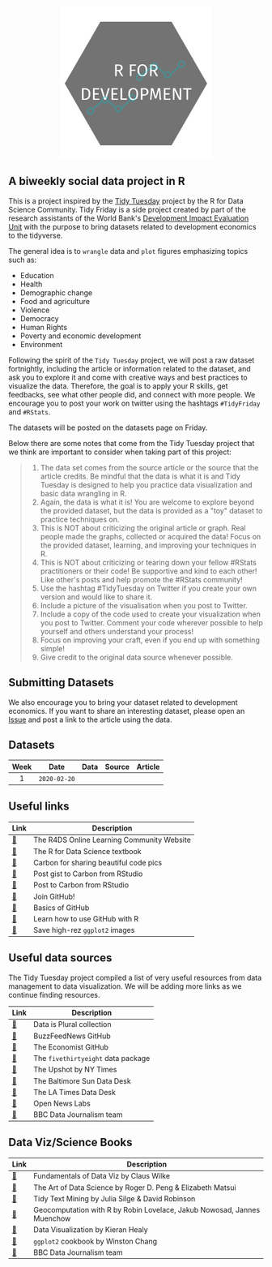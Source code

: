 <p align="center"> 
<img width="300" height="300" src="static/r4devlogo.png">
</p>

## A biweekly social data project in R

This is a project inspired by the [Tidy Tuesday](https://github.com/rfordatascience/tidytuesday) project by the R for Data Science Community. Tidy Friday is a side project created by part of the research assistants of the World Bank's [Development Impact Evaluation Unit](https://www.worldbank.org/en/research/dime) with the purpose to bring datasets related to development economics to the tidyverse.

The general idea is to `wrangle` data and `plot` figures emphasizing topics such as:

* Education
* Health
* Demographic change
* Food and agriculture
* Violence
* Democracy
* Human Rights
* Poverty and economic development
* Environment

Following the spirit of the `Tidy Tuesday` project, we will post a raw dataset fortnightly, including the article or information related to the dataset, and ask you to explore it and come with creative ways and best practices to visualize the data. Therefore, the goal is to apply your R skills, get feedbacks, see what other people did, and connect with more people. We encourage you to post your work on twitter using the hashtags `#TidyFriday` and `#RStats`.

The datasets will be posted on the datasets page on Friday.

Below there are some notes that come from the Tidy Tuesday project that we think are important to consider when taking part of this project:
 
> 1. The data set comes from the source article or the source that the article credits. Be mindful that the data is what it is and Tidy Tuesday is designed to help you practice data visualization and basic data wrangling in R.
> 2. Again, the data is what it is! You are welcome to explore beyond the provided dataset, but the data is provided as a "toy" dataset to practice techniques on.
> 3. This is NOT about criticizing the original article or graph. Real people made the graphs, collected or acquired the data! Focus on the provided dataset, learning, and improving your techniques in R.
> 4. This is NOT about criticizing or tearing down your fellow #RStats practitioners or their code! Be supportive and kind to each other! Like other's posts and help promote the #RStats community!
> 5. Use the hashtag #TidyTuesday on Twitter if you create your own version and would like to share it.
> 6. Include a picture of the visualisation when you post to Twitter.
> 7. Include a copy of the code used to create your visualization when you post to Twitter. Comment your code wherever possible to help yourself and others understand your process!
> 8. Focus on improving your craft, even if you end up with something simple!
> 9.  Give credit to the original data source whenever possible.

## Submitting Datasets

We also encourage you to bring your dataset related to development economics. If you want to share an interesting dataset, please open an [Issue](https://github.com/rfordevelopment/tidyfriday/issues) and post a link to the article using the data.

## Datasets

| Week | Date | Data | Source | Article
| :---: | :---: | :--- | :--- | :---|
| 1 | `2020-02-20` | | | |

## Useful links

| Link | Description |
| --- | --- |
| [:link:](https://www.rfordatasci.com) | The R4DS Online Learning Community Website|
| [:link:](http://r4ds.had.co.nz/) | The R for Data Science textbook |
| [:link:](https://carbon.now.sh/) | Carbon for sharing beautiful code pics |
| [:link:](https://github.com/MilesMcBain/gistfo) | Post gist to Carbon from RStudio |
| [:link:](https://github.com/yonicd/carbonate) | Post to Carbon from RStudio |
| [:link:](https://github.com/join) | Join GitHub! |
| [:link:](https://guides.github.com/activities/hello-world/) | Basics of GitHub |
| [:link:](https://happygitwithr.com/) | Learn how to use GitHub with R |
| [:link:](http://ggplot2.tidyverse.org/reference/ggsave.html) | Save high-rez `ggplot2` images |

## Useful data sources

The Tidy Tuesday project compiled a list of very useful resources from data management to data visualization. We will be adding more links as we continue finding resources.

| Link | Description |
| --- | --- |
| [:link:](https://docs.google.com/spreadsheets/d/1wZhPLMCHKJvwOkP4juclhjFgqIY8fQFMemwKL2c64vk/edit#gid=0) | Data is Plural collection |
| [:link:](https://github.com/BuzzFeedNews/everything/blob/master/README.md) | BuzzFeedNews GitHub |
| [:link:](https://github.com/theeconomist/) | The Economist GitHub |
| [:link:](https://cran.r-project.org/web/packages/fivethirtyeight/fivethirtyeight.pdf) | The `fivethirtyeight` data package 
| [:link:](https://github.com/TheUpshot) | The Upshot by NY Times |
| [:link:](https://github.com/baltimore-sun-data) | The Baltimore Sun Data Desk |
| [:link:](https://github.com/datadesk) | The LA Times Data Desk |
| [:link:](https://github.com/OpenNewsLabs/news-graphics-team) | Open News Labs |
| [:link:](https://t.co/BMvJO2dT1o) | BBC Data Journalism team |

## Data Viz/Science Books

| Link | Description |
| --- | --- |
| [:link:](https://serialmentor.com/dataviz/) | Fundamentals of Data Viz by Claus Wilke |
| [:link:](https://bookdown.org/rdpeng/artofdatascience/) | The Art of Data Science by Roger D. Peng & Elizabeth Matsui |
| [:link:](https://www.tidytextmining.com/) | Tidy Text Mining by Julia Silge & David Robinson |
| [:link:](https://geocompr.robinlovelace.net/) | Geocomputation with R by Robin Lovelace, Jakub Nowosad, Jannes Muenchow |
| [:link:](https://socviz.co/index.html#preface) | Data Visualization by Kieran Healy |
| [:link:](http://www.cookbook-r.com/Graphs/) | `ggplot2` cookbook by Winston Chang |
 [:link:](https://medium.com/bbc-visual-and-data-journalism/how-the-bbc-visual-and-data-journalism-team-works-with-graphics-in-r-ed0b35693535) | BBC Data Journalism team |
